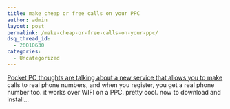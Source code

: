 ```yaml
---
title: make cheap or free calls on your PPC
author: admin
layout: post
permalink: /make-cheap-or-free-calls-on-your-ppc/
dsq_thread_id:
  - 26010630
categories:
  - Uncategorized
---
```

[Pocket PC thoughts are talking about a new service that allows you to make][1] calls to real phone numbers, and when you register, you get a real phone number too. it works over WIFI on a PPC. pretty cool. now to download and install&#8230;

 [1]: http://www.pocketpcthoughts.com/index.php?action=expand,30067
